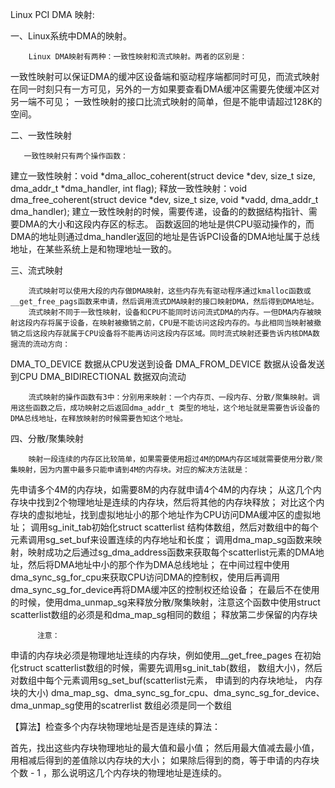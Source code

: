 Linux PCI DMA 映射:

一、Linux系统中DMA的映射。

        Linux DMA映射有两种：一致性映射和流式映射。两者的区别是：

一致性映射可以保证DMA的缓冲区设备端和驱动程序端都同时可见，而流式映射在同一时刻只有一方可见，另外的一方如果要查看DMA缓冲区需要先使缓冲区对另一端不可见；
一致性映射的接口比流式映射的简单，但是不能申请超过128K的空间。

二、一致性映射

       一致性映射只有两个操作函数：
建立一致性映射：void *dma_alloc_coherent(struct device *dev, size_t size, dma_addr_t *dma_handler,  int flag);
释放一致性映射：void dma_free_coherent(struct device *dev, size_t size, void *vadd,  dma_addr_t   dma_handler);
          建立一致性映射的时候，需要传递，设备的的数据结构指针、需要DMA的大小和这段内存区的标志。
          函数返回的地址是供CPU驱动操作的，而DMA的地址则通过dma_handler返回的地址是告诉PCI设备的DMA地址属于总线地址，在某些系统上是和物理地址一致的。

三、流式映射

        流式映射可以使用大段的内存做DMA映射，这些内存先有驱动程序通过kmalloc函数或__get_free_pags函数来申请，然后调用流式DMA映射的接口映射DMA，然后得到DMA地址。
        流式映射不同于一致性映射，设备和CPU不能同时访问流式DMA的内存。一但DMA内存被映射这段内存将属于设备，在映射被撤销之前，CPU是不能访问这段内存的。与此相同当映射被撤销之后这段内存就属于CPU设备将不能再访问这段内存区域。同时流式映射还要告诉内核DMA数据流的流动方向：

DMA_TO_DEVICE         数据从CPU发送到设备
DMA_FROM_DEVICE   数据从设备发送到CPU
DMA_BIDIRECTIONAL  数据双向流动

        流式映射的操作函数有3中：分别用来映射：一个内存页、一段内存、分散/聚集映射。调用这些函数之后，成功映射之后返回dma_addr_t 类型的地址，这个地址就是需要告诉设备的DMA总线地址，在释放映射的时候需要告知这个地址。

四、分散/聚集映射

        映射一段连续的内存区比较简单，如果需要使用超过4M的DMA内存区域就需要使用分散/聚集映射，因为内置中最多只能申请到4M的内存块。对应的解决方法就是：

先申请多个4M的内存块，如需要8M的内存就申请4个4M的内存块；
从这几个内存块中找到2个物理地址是连续的内存块，然后将其他的内存块释放；
对比这个内存块的虚拟地址，找到虚拟地址小的那个地址作为CPU访问DMA缓冲区的虚拟地址；
调用sg_init_tab初始化struct scatterlist 结构体数组，然后对数组中的每个元素调用sg_set_buf来设置连续的内存地址和长度；
调用dma_map_sg函数来映射，映射成功之后通过sg_dma_address函数来获取每个scatterlist元素的DMA地址，然后将DMA地址中小的那个作为DMA总线地址；
在中间过程中使用dma_sync_sg_for_cpu来获取CPU访问DMA的控制权，使用后再调用dma_sync_sg_for_device再将DMA缓冲区的控制权还给设备；
在最后不在使用的时候，使用dma_unmap_sg来释放分散/聚集映射，注意这个函数中使用struct scatterlist数组的必须是和dma_map_sg相同的数组；
释放第二步保留的内存块

          注意：
申请的内存块必须是物理地址连续的内存块，例如使用__get_free_pages
在初始化struct scatterlist数组的时候，需要先调用sg_init_tab(数组， 数组大小)，然后对数组中每个元素调用sg_set_buf(scatterlist元素， 申请到的内存块地址， 内存块的大小)
dma_map_sg、dma_sync_sg_for_cpu、dma_sync_sg_for_device、dma_unmap_sg使用的scatrerlist 数组必须是同一个数组
       

  【算法】检查多个内存块物理地址是否是连续的算法：

首先，找出这些内存块物理地址的最大值和最小值；
然后用最大值减去最小值，用相减后得到的差值除以内存块的大小；
如果除后得到的商，等于申请的内存块个数 - 1 ，那么说明这几个内存块的物理地址是连续的。















